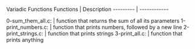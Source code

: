Variadic Functions
Functions | Description
--------- | ------------

0-sum_them_all.c: | function that returns the sum of all its parameters
1-print_numbers.c: | function that prints numbers, followed by a new line
2-print_strings.c: | function that prints strings
3-print_all.c: | function that prints anything